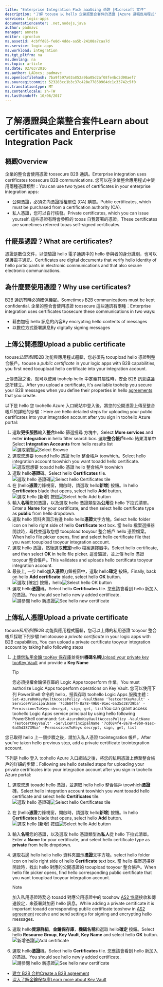 ```yaml
---
title: "Enterprise Integration Pack aaaUsing 憑證 |Microsoft 文件"
description: "了解 toouse 以 hello 企業版整合套件的憑證 |Azure 邏輯應用程式"
services: logic-apps
documentationcenter: .net,nodejs,java
author: padmavc
manager: anneta
editor: cgronlun
ms.assetid: 4cbffd85-fe8d-4dde-aa5b-24108a7caa7d
ms.service: logic-apps
ms.workload: integration
ms.tgt_pltfrm: na
ms.devlang: na
ms.topic: article
ms.date: 02/03/2016
ms.author: LADocs; padmavc
ms.openlocfilehash: 7ba9f597a03a852a9ba05d2af08fe4bc2d98aef7
ms.sourcegitcommit: 523283cc1b3c37c428e77850964dc1c33742c5f0
ms.translationtype: MT
ms.contentlocale: zh-TW
ms.lasthandoff: 10/06/2017
---
```

# <a name="learn-about-certificates-and-enterprise-integration-pack"></a><span data-ttu-id="9ad76-103">了解憑證與企業整合套件</span><span class="sxs-lookup"><span data-stu-id="9ad76-103">Learn about certificates and Enterprise Integration Pack</span></span>
## <a name="overview"></a><span data-ttu-id="9ad76-104">概觀</span><span class="sxs-lookup"><span data-stu-id="9ad76-104">Overview</span></span>
<span data-ttu-id="9ad76-105">企業的整合會使用憑證 toosecure B2B 通訊。</span><span class="sxs-lookup"><span data-stu-id="9ad76-105">Enterprise integration uses certificates toosecure B2B communications.</span></span> <span data-ttu-id="9ad76-106">您可以在企業整合應用程式中使用兩種憑證類型：</span><span class="sxs-lookup"><span data-stu-id="9ad76-106">You can use two types of certificates in your enterprise integration apps:</span></span>

* <span data-ttu-id="9ad76-107">公開憑證，必須先向憑證授權單位 (CA) 購買。</span><span class="sxs-lookup"><span data-stu-id="9ad76-107">Public certificates, which must be purchased from a certification authority (CA).</span></span>
* <span data-ttu-id="9ad76-108">私人憑證，您可以自行核發。</span><span class="sxs-lookup"><span data-stu-id="9ad76-108">Private certificates, which you can issue yourself.</span></span> <span data-ttu-id="9ad76-109">這些憑證有時會參照的 tooas 自我簽署的憑證。</span><span class="sxs-lookup"><span data-stu-id="9ad76-109">These certificates are sometimes referred tooas self-signed certificates.</span></span>

## <a name="what-are-certificates"></a><span data-ttu-id="9ad76-110">什麼是憑證？</span><span class="sxs-lookup"><span data-stu-id="9ad76-110">What are certificates?</span></span>
<span data-ttu-id="9ad76-111">憑證是數位文件，以便驗證 hello 電子通訊中的 hello 參與者的身分識別，也可以保護電子通訊。</span><span class="sxs-lookup"><span data-stu-id="9ad76-111">Certificates are digital documents that verify hello identity of hello participants in electronic communications and that also secure electronic communications.</span></span>

## <a name="why-use-certificates"></a><span data-ttu-id="9ad76-112">為什麼要使用憑證？</span><span class="sxs-lookup"><span data-stu-id="9ad76-112">Why use certificates?</span></span>
<span data-ttu-id="9ad76-113">B2B 通訊有時必須確保機密。</span><span class="sxs-lookup"><span data-stu-id="9ad76-113">Sometimes B2B communications must be kept confidential.</span></span> <span data-ttu-id="9ad76-114">企業的整合會使用憑證 toosecure 這些通訊有兩種：</span><span class="sxs-lookup"><span data-stu-id="9ad76-114">Enterprise integration uses certificates toosecure these communications in two ways:</span></span>

* <span data-ttu-id="9ad76-115">藉由加密 hello 訊息的內容</span><span class="sxs-lookup"><span data-stu-id="9ad76-115">By encrypting hello contents of messages</span></span>
* <span data-ttu-id="9ad76-116">以數位方式簽署訊息</span><span class="sxs-lookup"><span data-stu-id="9ad76-116">By digitally signing messages</span></span>  

## <a name="upload-a-public-certificate"></a><span data-ttu-id="9ad76-117">上傳公開憑證</span><span class="sxs-lookup"><span data-stu-id="9ad76-117">Upload a public certificate</span></span>

<span data-ttu-id="9ad76-118">toouse*公開憑證*B2B 功能與應用程式邏輯，您必須先 tooupload hello 憑證到整合帳戶。</span><span class="sxs-lookup"><span data-stu-id="9ad76-118">toouse a *public certificate* in your logic apps with B2B capabilities, you first need tooupload hello certificate into your integration account.</span></span>  

<span data-ttu-id="9ad76-119">上傳憑證之後，就可以使用 toohelp hello 中定義其屬性時，安全 B2B 訊息[協議](logic-apps-enterprise-integration-agreements.md)您所建立。</span><span class="sxs-lookup"><span data-stu-id="9ad76-119">After you upload a certificate, it's available toohelp you secure your B2B messages when you define their properties in hello [agreements](logic-apps-enterprise-integration-agreements.md) that you create.</span></span>  

<span data-ttu-id="9ad76-120">以下是 hello 您 toohello Azure 入口網站中登入後，將您的公開憑證上傳至整合帳戶的詳細的步驟：</span><span class="sxs-lookup"><span data-stu-id="9ad76-120">Here are hello detailed steps for uploading your public certificates into your integration account after you sign in toohello Azure portal:</span></span>

1. <span data-ttu-id="9ad76-121">選取**更多服務**輸入**整合**hello 篩選搜尋 方塊中。</span><span class="sxs-lookup"><span data-stu-id="9ad76-121">Select **More services** and enter **integration** in hello filter search box.</span></span> <span data-ttu-id="9ad76-122">選取**整合帳戶**hello 結果清單中</span><span class="sxs-lookup"><span data-stu-id="9ad76-122">Select **Integration Accounts** from hello results list</span></span>     
<span data-ttu-id="9ad76-123">![選取瀏覽](media/logic-apps-enterprise-integration-certificates/overview-1.png)</span><span class="sxs-lookup"><span data-stu-id="9ad76-123">![Select Browse](media/logic-apps-enterprise-integration-certificates/overview-1.png)</span></span>  
2. <span data-ttu-id="9ad76-124">選取您想要 tooadd hello 憑證 hello 整合帳戶 toowhich。</span><span class="sxs-lookup"><span data-stu-id="9ad76-124">Select hello integration account toowhich you want tooadd hello certificate.</span></span>  
![選取您想要 tooadd hello 憑證 hello 整合帳戶 toowhich](media/logic-apps-enterprise-integration-certificates/overview-3.png)  
3. <span data-ttu-id="9ad76-126">選取 hello**憑證**磚。</span><span class="sxs-lookup"><span data-stu-id="9ad76-126">Select hello **Certificates** tile.</span></span>  
<span data-ttu-id="9ad76-127">![選取 hello 憑證磚](media/logic-apps-enterprise-integration-certificates/certificate-1.png)</span><span class="sxs-lookup"><span data-stu-id="9ad76-127">![Select hello Certificates tile](media/logic-apps-enterprise-integration-certificates/certificate-1.png)</span></span>
4. <span data-ttu-id="9ad76-128">在 [hello**憑證**刀鋒視窗，開啟時，請選取 hello**新增**] 按鈕。</span><span class="sxs-lookup"><span data-stu-id="9ad76-128">In hello **Certificates** blade that opens, select hello **Add** button.</span></span>   
<span data-ttu-id="9ad76-129">![選取 hello [新增] 按鈕](media/logic-apps-enterprise-integration-certificates/certificate-2.png)</span><span class="sxs-lookup"><span data-stu-id="9ad76-129">![Select hello Add button](media/logic-apps-enterprise-integration-certificates/certificate-2.png)</span></span>
5. <span data-ttu-id="9ad76-130">輸入**名稱**您的憑證，以及選取 hello 憑證類型為**公用**從 hello 下拉式清單。</span><span class="sxs-lookup"><span data-stu-id="9ad76-130">Enter a **Name** for your certificate, and then select hello certificate type as **public** from hello dropdown.</span></span>  
6. <span data-ttu-id="9ad76-131">選取 hello 資料夾圖示右邊 hello hello**憑證**文字方塊。</span><span class="sxs-lookup"><span data-stu-id="9ad76-131">Select hello folder icon on hello right side of hello **Certificate** text box.</span></span> <span data-ttu-id="9ad76-132">當 hello 檔案選擇器開啟時，尋找並選取您想 tooupload tooyour 整合帳戶 hello 憑證檔案。</span><span class="sxs-lookup"><span data-stu-id="9ad76-132">When hello file picker opens, find and select hello certificate file that you want tooupload tooyour integration account.</span></span>
7. <span data-ttu-id="9ad76-133">選取 hello 憑證，然後選取**確定**hello 檔案選擇器中。</span><span class="sxs-lookup"><span data-stu-id="9ad76-133">Select hello certificate, and then select **OK** in hello file picker.</span></span> <span data-ttu-id="9ad76-134">這會驗證，並上傳 hello 憑證 tooyour 整合帳戶。</span><span class="sxs-lookup"><span data-stu-id="9ad76-134">This validates and uploads hello certificate tooyour integration account.</span></span>
8. <span data-ttu-id="9ad76-135">最後上, 一步 hello**加入憑證**刀鋒視窗中，選取 hello**確定** 按鈕。</span><span class="sxs-lookup"><span data-stu-id="9ad76-135">Finally, back on hello **Add certificate** blade, select hello **OK** button.</span></span>  
<span data-ttu-id="9ad76-136">![選取 [確定] 按鈕，hello](media/logic-apps-enterprise-integration-certificates/certificate-3.png)</span><span class="sxs-lookup"><span data-stu-id="9ad76-136">![Select hello OK button](media/logic-apps-enterprise-integration-certificates/certificate-3.png)</span></span>  
9. <span data-ttu-id="9ad76-137">選取 hello**憑證**磚。</span><span class="sxs-lookup"><span data-stu-id="9ad76-137">Select hello **Certificates** tile.</span></span> <span data-ttu-id="9ad76-138">您應該會看到 hello 新加入的憑證。</span><span class="sxs-lookup"><span data-stu-id="9ad76-138">You should see hello newly added certificate.</span></span>  
<span data-ttu-id="9ad76-139">![請參閱 hello 新憑證](media/logic-apps-enterprise-integration-certificates/certificate-4.png)</span><span class="sxs-lookup"><span data-stu-id="9ad76-139">![See hello new certificate](media/logic-apps-enterprise-integration-certificates/certificate-4.png)</span></span>  

## <a name="upload-a-private-certificate"></a><span data-ttu-id="9ad76-140">上傳私人憑證</span><span class="sxs-lookup"><span data-stu-id="9ad76-140">Upload a private certificate</span></span>

<span data-ttu-id="9ad76-141">toouse*私用憑證*B2B 功能與應用程式邏輯，您可以上傳的私用憑證 tooyour 整合帳戶採取下列步驟 hello</span><span class="sxs-lookup"><span data-stu-id="9ad76-141">toouse a *private certificate* in your logic apps with B2B capabilities, You can upload a private certificate tooyour integration account by taking hello following steps</span></span>

1. <span data-ttu-id="9ad76-142">[上傳您私用金鑰 tooKey 保存庫](../key-vault/key-vault-get-started.md "深入了解金鑰保存庫")並提供**機碼名稱**</span><span class="sxs-lookup"><span data-stu-id="9ad76-142">[Upload your private key tooKey Vault](../key-vault/key-vault-get-started.md "Learn about Key Vault") and provide a **Key Name**</span></span> 
   
   > [!TIP]
   > <span data-ttu-id="9ad76-143">您必須授權金鑰保存庫的 Logic Apps tooperform 作業。</span><span class="sxs-lookup"><span data-stu-id="9ad76-143">You must authorize Logic Apps tooperform operations on Key Vault.</span></span> <span data-ttu-id="9ad76-144">您可以使用下列 PowerShell 命令的 hello，授與存取 toohello Logic Apps 服務主體：`Set-AzureRmKeyVaultAccessPolicy -VaultName 'TestcertKeyVault' -ServicePrincipalName '7cd684f4-8a78-49b0-91ec-6a35d38739ba' -PermissionsToKeys decrypt, sign, get, list`</span><span class="sxs-lookup"><span data-stu-id="9ad76-144">You can grant access toohello Logic Apps service principal by using hello following PowerShell command: `Set-AzureRmKeyVaultAccessPolicy -VaultName 'TestcertKeyVault' -ServicePrincipalName '7cd684f4-8a78-49b0-91ec-6a35d38739ba' -PermissionsToKeys decrypt, sign, get, list`</span></span>  
   > 
   > 

<span data-ttu-id="9ad76-145">您已取得 hello 上一個步驟之後，請加入私人憑證 toointegration 帳戶。</span><span class="sxs-lookup"><span data-stu-id="9ad76-145">After you've taken hello previous step, add a private certificate toointegration account.</span></span>

<span data-ttu-id="9ad76-146">下列是 hello 登入 toohello Azure 入口網站之後，將您的私用憑證上傳至整合帳戶的詳細的步驟：</span><span class="sxs-lookup"><span data-stu-id="9ad76-146">Following are hello detailed steps for uploading your private certificates into your integration account after you sign in toohello Azure portal:</span></span>  
 
1. <span data-ttu-id="9ad76-147">選取您想 tooadd hello 憑證，並選取 hello hello 整合帳戶 toowhich**憑證**磚。</span><span class="sxs-lookup"><span data-stu-id="9ad76-147">Select hello integration account toowhich you want tooadd hello certificate and select hello **Certificates** tile.</span></span>  
<span data-ttu-id="9ad76-148">![選取 hello 憑證磚](media/logic-apps-enterprise-integration-certificates/certificate-1.png)</span><span class="sxs-lookup"><span data-stu-id="9ad76-148">![Select hello Certificates tile](media/logic-apps-enterprise-integration-certificates/certificate-1.png)</span></span>  
2. <span data-ttu-id="9ad76-149">在 [hello**憑證**刀鋒視窗，開啟時，請選取 hello**新增**] 按鈕。</span><span class="sxs-lookup"><span data-stu-id="9ad76-149">In hello **Certificates** blade that opens, select hello **Add** button.</span></span>   
<span data-ttu-id="9ad76-150">![選取 hello [新增] 按鈕](media/logic-apps-enterprise-integration-certificates/certificate-2.png)</span><span class="sxs-lookup"><span data-stu-id="9ad76-150">![Select hello Add button](media/logic-apps-enterprise-integration-certificates/certificate-2.png)</span></span>
3. <span data-ttu-id="9ad76-151">輸入**名稱**您的憑證，以及選取 hello 憑證類型為**私人**從 hello 下拉式清單。</span><span class="sxs-lookup"><span data-stu-id="9ad76-151">Enter a **Name** for your certificate, and select hello certificate type as **private** from hello dropdown.</span></span>   
4. <span data-ttu-id="9ad76-152">選取右邊 hello hello hello 資料夾圖示**憑證**文字方塊。</span><span class="sxs-lookup"><span data-stu-id="9ad76-152">select hello folder icon on hello right side of hello **Certificate** text box.</span></span> <span data-ttu-id="9ad76-153">當 hello 檔案選擇器開啟時，找出 hello 對應的公開憑證的 tooupload tooyour 整合帳戶。</span><span class="sxs-lookup"><span data-stu-id="9ad76-153">When hello file picker opens, find hello corresponding public certificate that you want tooupload tooyour integration account.</span></span>   
   
   > [!Note]
   > <span data-ttu-id="9ad76-154">加入私用憑證時務必 tooadd 對應公用憑證中的 tooshow [AS2 協議](logic-apps-enterprise-integration-as2.md)接收和傳送設定，來簽署與加密 hello 訊息。</span><span class="sxs-lookup"><span data-stu-id="9ad76-154">While adding a private certificate it is important tooadd corresponding public certificate tooshow in [AS2 agreement](logic-apps-enterprise-integration-as2.md) receive and send settings for signing and encrypting hello messages.</span></span>
   > 
   >   

5. <span data-ttu-id="9ad76-155">選取 hello**資源群組**，**金鑰保存庫**，**機碼名稱**和選取 hello**確定** 按鈕。</span><span class="sxs-lookup"><span data-stu-id="9ad76-155">Select hello **Resource Group**, **Key Vault**, **Key Name** and select hello **OK** button.</span></span>  
<span data-ttu-id="9ad76-156">![新增憑證](media/logic-apps-enterprise-integration-certificates/privatecertificate-1.png)</span><span class="sxs-lookup"><span data-stu-id="9ad76-156">![Add certificate](media/logic-apps-enterprise-integration-certificates/privatecertificate-1.png)</span></span>  
6. <span data-ttu-id="9ad76-157">選取 hello**憑證**磚。</span><span class="sxs-lookup"><span data-stu-id="9ad76-157">Select hello **Certificates** tile.</span></span> <span data-ttu-id="9ad76-158">您應該會看到 hello 新加入的憑證。</span><span class="sxs-lookup"><span data-stu-id="9ad76-158">You should see hello newly added certificate.</span></span>
<span data-ttu-id="9ad76-159">![請參閱 hello 新憑證](media/logic-apps-enterprise-integration-certificates/privatecertificate-2.png)</span><span class="sxs-lookup"><span data-stu-id="9ad76-159">![See hello new certificate](media/logic-apps-enterprise-integration-certificates/privatecertificate-2.png)</span></span>  



* [<span data-ttu-id="9ad76-160">建立 B2B 合約</span><span class="sxs-lookup"><span data-stu-id="9ad76-160">Create a B2B agreement</span></span>](logic-apps-enterprise-integration-agreements.md)  
* [<span data-ttu-id="9ad76-161">深入了解金鑰保存庫</span><span class="sxs-lookup"><span data-stu-id="9ad76-161">Learn more about Key Vault</span></span>](../key-vault/key-vault-get-started.md "了解金鑰保存庫")  

